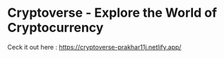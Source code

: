 # Cryptoverse - Explore the World of Cryptocurrency

Ceck it out here : https://cryptoverse-prakhar11j.netlify.app/

